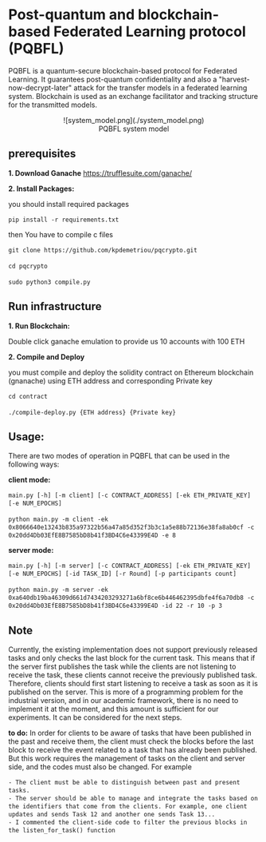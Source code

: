 
#  Post-quantum and blockchain-based Federated Learning protocol (PQBFL)
 PQBFL is a quantum-secure blockchain-based protocol for Federated Learning. It guarantees post-quantum confidentiality and also a "harvest-now-decrypt-later" attack for the transfer models in a federated learning system. Blockchain is used as an exchange facilitator and tracking structure for the transmitted models.  

<center>
![system_model.png](./system_model.png)
<figcaption>PQBFL system model</figcaption>
</center>

## prerequisites

**1. Download  Ganache** https://trufflesuite.com/ganache/

<!--
**2. you have to install IPFS CLI (kubo) from here:** https://docs.ipfs.tech/how-to/kubo-basic-cli/#install-kubo

**2. Enable "Libp2pStreamMounting" in IPFS:**
In CLI:
```
ipfs config --json Experimental.Libp2pStreamMounting true
```
-->


**2. Install Packages:**

you should install required packages

```
pip install -r requirements.txt
```

then You have to compile c files

```
git clone https://github.com/kpdemetriou/pqcrypto.git

cd pqcrypto

sudo python3 compile.py
```


## Run infrastructure
<!--
**1. Run IPFS cli:**

```
ipfs daemon
```
-->
**1. Run Blockchain:** 

Double click ganache emulation to provide us 10 accounts with 100 ETH

**2. Compile and Deploy**

you must compile and deploy the solidity contract on Ethereum blockchain (gnanache) using ETH address and corresponding Private key

```
cd contract

./compile-deploy.py {ETH address} {Private key}
```

## Usage:

There are two modes of operation in PQBFL that can be used in the following ways:

**client mode:**

```
main.py [-h] [-m client] [-c CONTRACT_ADDRESS] [-ek ETH_PRIVATE_KEY] [-e NUM_EPOCHS]

python main.py -m client -ek 0x8066640e13243b835a97322b56a47a85d352f3b3c1a5e88b72136e38fa8ab0cf -c 0x20dd4Db03EfE8B7585bD8b41f3BD4C6e43399E4D -e 8
```

**server mode:**
```
main.py [-h] [-m server] [-c CONTRACT_ADDRESS] [-ek ETH_PRIVATE_KEY] [-e NUM_EPOCHS] [-id TASK_ID] [-r Round] [-p participants count]

python main.py -m server -ek 0xa640db19ba46309d661d7434203293271a6bf8ce6b446462395dbfe4f6a70db8 -c 0x20dd4Db03EfE8B7585bD8b41f3BD4C6e43399E4D -id 22 -r 10 -p 3
```

## Note
Currently, the existing implementation does not support previously released tasks and only checks the last block for the current task. This means that if the server first publishes the task while the clients are not listening to receive the task, these clients cannot receive the previously published task. Therefore, clients should first start listening to receive a task as soon as it is published on the server. This is more of a programming problem for the industrial version, and in our academic framework, there is no need to implement it at the moment, and this amount is sufficient for our experiments. It can be considered for the next steps.


**to do:**
In order for clients to be aware of tasks that have been published in the past and receive them, the client must check the blocks before the last block to receive the event related to a task that has already been published. But this work requires the management of tasks on the client and server side, and the codes must also be changed. For example

    - The client must be able to distinguish between past and present tasks.
    - The server should be able to manage and integrate the tasks based on the identifiers that come from the clients. For example, one client updates and sends Task 12 and another one sends Task 13...
    - I commented the client-side code to filter the previous blocks in the listen_for_task() function

